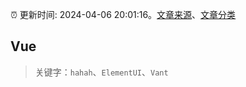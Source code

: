 :alarm_clock: 更新时间: 2024-04-06 20:01:16。[文章来源](/README.md)、[文章分类](/TAGS.md)

## Vue


> 关键字：`hahah`、`ElementUI`、`Vant`



